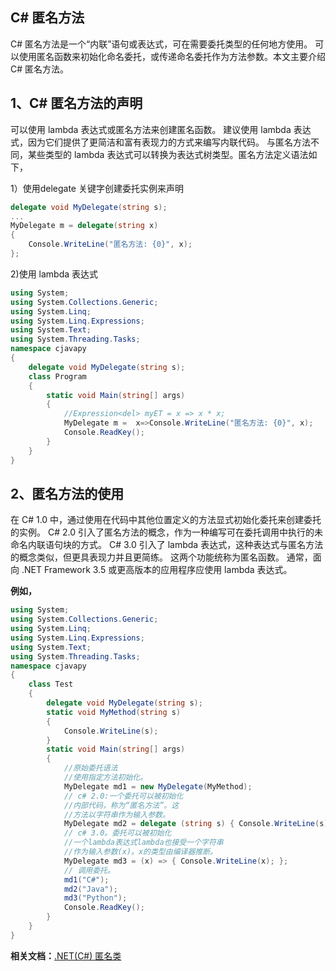 ## C# 匿名方法

C# 匿名方法是一个“内联”语句或表达式，可在需要委托类型的任何地方使用。 可以使用匿名函数来初始化命名委托，或传递命名委托作为方法参数。本文主要介绍C# 匿名方法。

## 1、C# 匿名方法的声明

可以使用 lambda 表达式或匿名方法来创建匿名函数。 建议使用 lambda 表达式，因为它们提供了更简洁和富有表现力的方式来编写内联代码。 与匿名方法不同，某些类型的 lambda 表达式可以转换为表达式树类型。匿名方法定义语法如下，

1）使用delegate 关键字创建委托实例来声明

```c#
delegate void MyDelegate(string s);
...
MyDelegate m = delegate(string x)
{
    Console.WriteLine("匿名方法: {0}", x);
};
```

2)使用 lambda 表达式

```c#
using System;
using System.Collections.Generic;
using System.Linq;
using System.Linq.Expressions;
using System.Text;
using System.Threading.Tasks;
namespace cjavapy
{
    delegate void MyDelegate(string s);
    class Program
    {
        static void Main(string[] args)
        {
            //Expression<del> myET = x => x * x;
            MyDelegate m =  x=>Console.WriteLine("匿名方法: {0}", x);
            Console.ReadKey();
        }
    }
}
```



## 2、匿名方法的使用

在 C# 1.0 中，通过使用在代码中其他位置定义的方法显式初始化委托来创建委托的实例。 C# 2.0 引入了匿名方法的概念，作为一种编写可在委托调用中执行的未命名内联语句块的方式。 C# 3.0 引入了 lambda 表达式，这种表达式与匿名方法的概念类似，但更具表现力并且更简练。 这两个功能统称为匿名函数。 通常，面向 .NET Framework 3.5 或更高版本的应用程序应使用 lambda 表达式。

**例如，**

```c#
using System;
using System.Collections.Generic;
using System.Linq;
using System.Linq.Expressions;
using System.Text;
using System.Threading.Tasks;
namespace cjavapy
{
    class Test
    {
        delegate void MyDelegate(string s);
        static void MyMethod(string s)
        {
            Console.WriteLine(s);
        }
        static void Main(string[] args)
        {
            //原始委托语法
            //使用指定方法初始化。
            MyDelegate md1 = new MyDelegate(MyMethod);
            // c# 2.0:一个委托可以被初始化
            //内部代码，称为“匿名方法”。这
            //方法以字符串作为输入参数。
            MyDelegate md2 = delegate (string s) { Console.WriteLine(s); };
            // c# 3.0。委托可以被初始化
            //一个lambda表达式lambda也接受一个字符串
            //作为输入参数(x)。x的类型由编译器推断。
            MyDelegate md3 = (x) => { Console.WriteLine(x); };
            // 调用委托。
            md1("C#");
            md2("Java");
            md3("Python");
            Console.ReadKey();
        }
    }
}
```

**相关文档：**[.NET(C#) 匿名类](https://www.cjavapy.com/article/2481/)